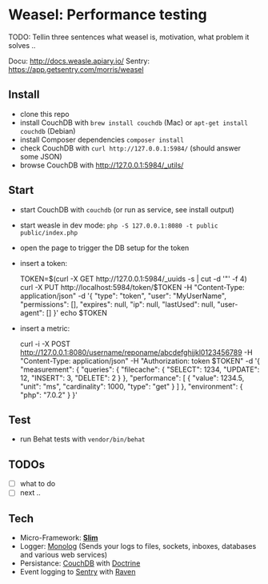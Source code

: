# Weasel: Performance testing

TODO: Tellin three sentences what weasel is, motivation, what problem it solves ..

Docu: http://docs.weasle.apiary.io/
Sentry: https://app.getsentry.com/morris/weasel

## Install

- clone this repo
- install CouchDB with `brew install couchdb` (Mac) or `apt-get install couchdb` (Debian)
- install Composer dependencies `composer install`
- check CouchDB with `curl http://127.0.0.1:5984/` (should answer some JSON)
- browse CouchDB with http://127.0.0.1:5984/_utils/

## Start

- start CouchDB with `couchdb` (or run as service, see install output)
- start weasle in dev mode: `php -S 127.0.0.1:8080 -t public public/index.php`
- open the page to trigger the DB setup for the token
- insert a token:

    TOKEN=$(curl -X GET http://127.0.0.1:5984/_uuids -s | cut -d '"' -f 4)
    curl -X PUT http://localhost:5984/token/$TOKEN -H "Content-Type: application/json" -d '{
       "type": "token",
       "user": "MyUserName",
       "permissions": [],
       "expires": null,
       "ip": null,
       "lastUsed": null,
       "user-agent": []
    }'
    echo $TOKEN

- insert a metric:

    curl -i -X POST http://127.0.0.1:8080/username/reponame/abcdefghijkl0123456789 -H "Content-Type: application/json" -H "Authorization: token $TOKEN" -d '{
     "measurement": {
       "queries": {
         "filecache": {
           "SELECT": 1234,
           "UPDATE": 12,
           "INSERT": 3,
           "DELETE": 2
         }
       },
       "performance": [
         {
           "value": 1234.5,
           "unit": "ms",
           "cardinality": 1000,
           "type": "get"
         }
       ]
     },
     "environment": {
       "php": "7.0.2"
     }
   }'

## Test

- run Behat tests with `vendor/bin/behat`


## TODOs

- [ ] what to do
- [ ] next ..

## Tech

- Micro-Framework: [**Slim**](http://www.slimframework.com)
- Logger: [Monolog](https://github.com/Seldaek/monolog) (Sends your logs to files, sockets, inboxes, databases and various web services)
- Persistance: [CouchDB](https://couchdb.apache.org) with [Doctrine](http://www.doctrine-project.org)
- Event logging to [Sentry](https://getsentry.com/) with [Raven](https://github.com/getsentry/raven-php)
